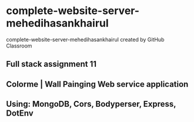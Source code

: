 # complete-website-server-mehedihasankhairul
complete-website-server-mehedihasankhairul created by GitHub Classroom
## Full stack assignment 11
## Colorme | Wall Painging Web service application
## Using: MongoDB, Cors, Bodyperser, Express, DotEnv

